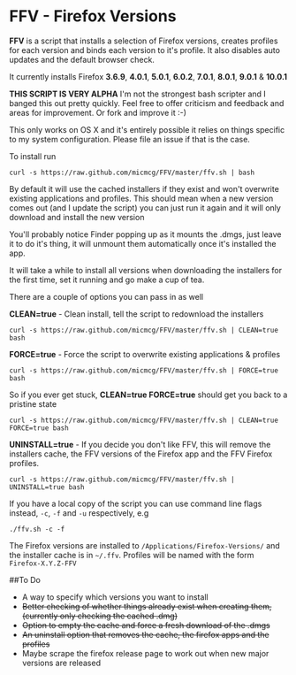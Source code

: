 # FFV - Firefox Versions

**FFV** is a script that installs a selection of Firefox versions, creates profiles for each version and binds each version to it's profile. It also disables auto updates and the default browser check. 

It currently installs Firefox **3.6.9**, **4.0.1**, **5.0.1**, **6.0.2**, **7.0.1**, **8.0.1**, **9.0.1** & **10.0.1**

**THIS SCRIPT IS VERY ALPHA**
I'm not the strongest bash scripter and I banged this out pretty quickly. Feel free to offer criticism and feedback and areas for improvement. Or fork and improve it :-)

This only works on OS X and it's entirely possible it relies on things specific to my system configuration. Please file an issue if that is the case. 

To install run 

	curl -s https://raw.github.com/micmcg/FFV/master/ffv.sh | bash

By default it will use the cached installers if they exist and won't overwrite existing applications and profiles. This should mean when a new version comes out (and I update the script) you can just run it again and it will only download and install the new version

You'll probably notice Finder popping up as it mounts the .dmgs, just leave it to do it's thing, it will unmount them automatically once it's installed the app. 

It will take a while to install all versions when downloading the installers for the first time, set it running and go make a cup of tea. 

There are a couple of options you can pass in as well

**CLEAN=true** - Clean install, tell the script to redownload the installers

	curl -s https://raw.github.com/micmcg/FFV/master/ffv.sh | CLEAN=true bash

**FORCE=true** - Force the script to overwrite existing applications & profiles

	curl -s https://raw.github.com/micmcg/FFV/master/ffv.sh | FORCE=true bash
	
So if you ever get stuck, **CLEAN=true FORCE=true** should get you back to a pristine state

	curl -s https://raw.github.com/micmcg/FFV/master/ffv.sh | CLEAN=true FORCE=true bash
	
**UNINSTALL=true** - If you decide you don't like FFV, this will remove the installers cache, the FFV versions of the Firefox app and the FFV Firefox profiles. 

	curl -s https://raw.github.com/micmcg/FFV/master/ffv.sh | UNINSTALL=true bash

If you have a local copy of the script you can use command line flags instead, `-c`, `-f` and `-u` respectively, e.g

	./ffv.sh -c -f

The Firefox versions are installed to `/Applications/Firefox-Versions/` and the installer cache is in `~/.ffv`. Profiles will be named with the form `Firefox-X.Y.Z-FFV`

##To Do

* A way to specify which versions you want to install
* ~~Better checking of whether things already exist when creating them, (currently only checking the cached .dmg)~~
* ~~Option to empty the cache and force a fresh download of the .dmgs~~
* ~~An uninstall option that removes the cache, the firefox apps and the profiles~~
* Maybe scrape the firefox release page to work out when new major versions are released 
